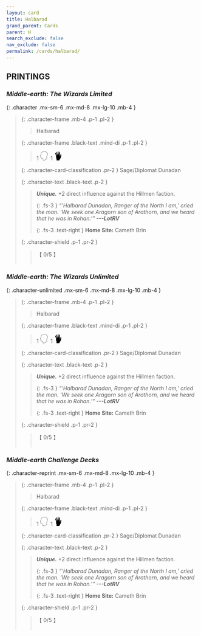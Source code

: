 ```yaml
---
layout: card
title: Halbarad
grand_parent: Cards
parent: H
search_exclude: false
nav_exclude: false
permalink: /cards/halbarad/
---
```


## PRINTINGS


### _Middle-earth: The Wizards Limited_

{: .character .mx-sm-6 .mx-md-8 .mx-lg-10 .mb-4 }
> {: .character-frame .mb-4 .p-1 .pl-2 }
> > <div class="card-mp"></div>
> > <div class="character-card-name">Halbarad</div>
>
> {: .character-frame .black-text .mind-di .p-1 .pl-2 }
> > 1 ![](/assets/images/mind.svg)&ensp;1 ![](/assets/images/di.svg)
>
> {: .character-card-classification .pr-2 }
> Sage/Diplomat Dunadan
>
> {: .character-text .black-text .p-2 }
> > _**Unique.**_ +2 direct influence against the Hillmen faction. 
> > 
> > {: .fs-3 } 
> > _“‘Halbarad Dunadan, Ranger of the North I am,' cried the man. 'We seek one Aragorn son of Arathorn, and we heard that he was in Rohan.’”_ ***---&#65279;LotRV***  
> > 
> > {: .fs-3 .text-right } 
> > **Home Site:** Cameth Brin 
>
> {: .character-shield .p-1 .pr-2 }
> > <div class="card-shield">【 0/5 】</div>
> > <div class="card-corruption">&nbsp;</div>

### _Middle-earth: The Wizards Unlimited_

{: .character-unlimited .mx-sm-6 .mx-md-8 .mx-lg-10 .mb-4 }
> {: .character-frame .mb-4 .p-1 .pl-2 }
> > <div class="card-mp"></div>
> > <div class="character-card-name">Halbarad</div>
>
> {: .character-frame .black-text .mind-di .p-1 .pl-2 }
> > 1 ![](/assets/images/mind.svg)&ensp;1 ![](/assets/images/di.svg)
>
> {: .character-card-classification .pr-2 }
> Sage/Diplomat Dunadan
>
> {: .character-text .black-text .p-2 }
> > _**Unique.**_ +2 direct influence against the Hillmen faction. 
> > 
> > {: .fs-3 } 
> > _“‘Halbarad Dunadan, Ranger of the North I am,' cried the man. 'We seek one Aragorn son of Arathorn, and we heard that he was in Rohan.’”_ ***---&#65279;LotRV***  
> > 
> > {: .fs-3 .text-right } 
> > **Home Site:** Cameth Brin 
>
> {: .character-shield .p-1 .pr-2 }
> > <div class="card-shield">【 0/5 】</div>
> > <div class="card-corruption">&nbsp;</div>

### _Middle-earth Challenge Decks_

{: .character-reprint .mx-sm-6 .mx-md-8 .mx-lg-10 .mb-4 }
> {: .character-frame .mb-4 .p-1 .pl-2 }
> > <div class="card-mp"></div>
> > <div class="character-card-name">Halbarad</div>
>
> {: .character-frame .black-text .mind-di .p-1 .pl-2 }
> > 1 ![](/assets/images/mind.svg)&ensp;1 ![](/assets/images/di.svg)
>
> {: .character-card-classification .pr-2 }
> Sage/Diplomat Dunadan
>
> {: .character-text .black-text .p-2 }
> > _**Unique.**_ +2 direct influence against the Hillmen faction. 
> > 
> > {: .fs-3 } 
> > _“‘Halbarad Dunadan, Ranger of the North I am,' cried the man. 'We seek one Aragorn son of Arathorn, and we heard that he was in Rohan.’”_ ***---&#65279;LotRV***  
> > 
> > {: .fs-3 .text-right } 
> > **Home Site:** Cameth Brin 
>
> {: .character-shield .p-1 .pr-2 }
> > <div class="card-shield">【 0/5 】</div>
> > <div class="card-corruption">&nbsp;</div>
